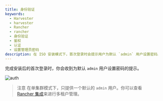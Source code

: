 ```yaml
---
title: 身份验证
keywords:
  - Harvester
  - harvester
  - Rancher
  - rancher
  - 身份验证
  - 鉴权
  - 认证
  - 设置管理员密码
description: 在 ISO 安装模式下，首次登录时会提示用户为默认 `admin` 用户设置密码。
---
```


完成安装后的首次登录时，你会收到为默认 `admin` 用户设置密码的提示。

![auth](./install/assets/first-time-login.png)

> 注意
> 在单集群模式下，只提供一个默认的 `admin` 用户。你可以查看 [Rancher 集成](./rancher/rancher-integration.md)来进行多租户管理。

